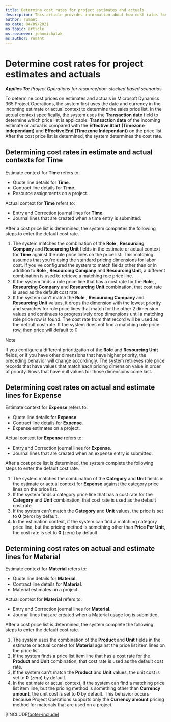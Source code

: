 ```yaml
---
title: Determine cost rates for project estimates and actuals
description: This article provides information about how cost rates for project estimates and actuals are determined.
author: rumant
ms.date: 04/09/2021
ms.topic: article
ms.reviewer: johnmichalak
ms.author: rumant
---
```


# Determine cost rates for project estimates and actuals

_**Applies To:** Project Operations for resource/non-stocked based scenarios_

To determine cost prices on estimates and actuals in Microsoft Dynamics 365 Project Operations, the system first uses the date and currency in the incoming estimate or actual context to determine the sales price list. In the actual context specifically, the system uses the **Transaction date** field to determine which price list is applicable. **Transaction date** of the incoming estimate or actual is compared with the **Effective Start (Timezone independant)** and **Effective End (Timezone Independant)** on the price list. After the cost price list is determined, the system determines the cost rate.

## Determining cost rates in estimate and actual contexts for Time

Estimate context for **Time** refers to:

- Quote line details for **Time**.
- Contract line details for **Time**.
- Resource assignments on a project.

Actual context for **Time** refers to:

- Entry and Correction journal lines for **Time**.
- Journal lines that are created when a time entry is submitted.

After a cost price list is determined, the system completes the following steps to enter the default cost rate.

1. The system matches the combination of the **Role** , **Resourcing Company** and **Resourcing Unit** fields in the estimate or actual context for **Time** against the role price lines on the price list. This matching assumes that you're using the standard pricing dimensions for labor cost. If you've configured the system to match fields other than or in addition to **Role** , **Resourcing Company** and **Resourcing Unit**, a different combination is used to retrieve a matching role price line.
1. If the system finds a role price line that has a cost rate for the **Role**, , **Resourcing Company** and **Resourcing Unit** combination, that cost rate is used as the default cost rate.
1. If the system can't match the **Role** , **Resourcing Company** and **Resourcing Unit** values, it drops the dimension with the lowest priority and searches for role price lines that match for the other 2 dimension values and continues to progressively drop dimensions until a matching role price row is found. The cost rate from that record will be used as the default cost rate. If the system does not find a matching role price row, then price will default to 0 

> [!NOTE]
> If you configure a different prioritization of the **Role** and **Resourcing Unit** fields, or if you have other dimensions that have higher priority, the preceding behavior will change accordingly. The system retrieves role price records that have values that match each pricing dimension value in order of priority. Rows that have null values for those dimensions come last.

## Determining cost rates on actual and estimate lines for Expense

Estimate context for **Expense** refers to:

- Quote line details for **Expense**.
- Contract line details for **Expense**.
- Expense estimates on a project.

Actual context for **Expense** refers to:

- Entry and Correction journal lines for **Expense**.
- Journal lines that are created when an expense entry is submitted.

After a cost price list is determined, the system complete the following steps to enter the default cost rate.

1. The system matches the combination of the **Category** and **Unit** fields in the estimate or actual context for **Expense** against the category price lines on the price list.
1. If the system finds a category price line that has a cost rate for the **Category** and **Unit** combination, that cost rate is used as the default cost rate.
1. If the system can't match the **Category** and **Unit** values, the price is set to **0** (zero) by default.
1. In the estimation context, if the system can find a matching category price line, but the pricing method is something other than **Price Per Unit**, the cost rate is set to **0** (zero) by default.

## Determining cost rates on actual and estimate lines for Material

Estimate context for **Material** refers to:

- Quote line details for **Material**.
- Contract line details for **Material**.
- Material estimates on a project.

Actual context for **Material** refers to:

- Entry and Correction journal lines for **Material**.
- Journal lines that are created when a Material usage log is submitted.

After a cost price list is determined, the system complete the following steps to enter the default cost rate.

1. The system uses the combination of the **Product** and **Unit** fields in the estimate or actual context for **Material** against the price list item lines on the price list.
1. If the system finds a price list item line that has a cost rate for the **Product** and **Unit** combination, that cost rate is used as the default cost rate.
1. If the system can't match the **Product** and **Unit** values, the unit cost is set to **0** (zero) by default.
1. In the estimate or actual context, if the system can find a matching price list item line, but the pricing method is something other than **Currency amount**, the unit cost is set to **0** by default. This behavior occurs because Project Operations supports only the **Currency amount** pricing method for materials that are used on a project.


[!INCLUDE[footer-include](../includes/footer-banner.md)]
